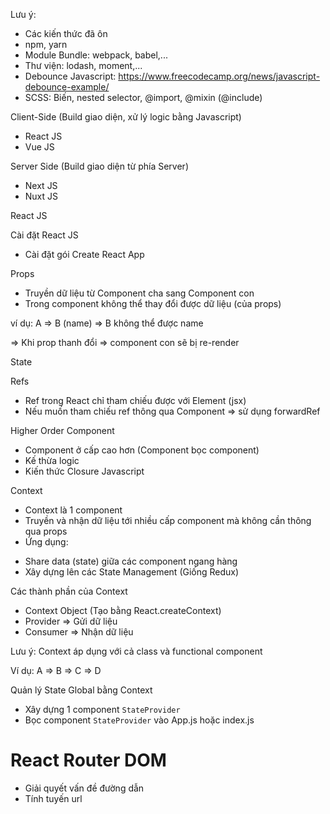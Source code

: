 Lưu ý:

- Các kiến thức đã ôn
- npm, yarn
- Module Bundle: webpack, babel,...
- Thư viện: lodash, moment,...
- Debounce Javascript: https://www.freecodecamp.org/news/javascript-debounce-example/
- SCSS: Biến, nested selector, @import, @mixin (@include)

Client-Side (Build giao diện, xử lý logic bằng Javascript)

- React JS
- Vue JS

Server Side (Build giao diện từ phía Server)

- Next JS
- Nuxt JS

React JS

Cài đặt React JS

- Cài đặt gói Create React App

Props

- Truyền dữ liệu từ Component cha sang Component con
- Trong component không thể thay đổi được dữ liệu (của props)

ví dụ: A => B (name) => B không thể được name

=> Khi prop thanh đổi => component con sẽ bị re-render

State

Refs

- Ref trong React chỉ tham chiếu được với Element (jsx)
- Nếu muốn tham chiếu ref thông qua Component => sử dụng forwardRef

Higher Order Component

- Component ở cấp cao hơn (Component bọc component)
- Kế thừa logic
- Kiến thức Closure Javascript

Context

- Context là 1 component
- Truyền và nhận dữ liệu tới nhiều cấp component mà không cần thông qua props
- Ứng dụng:

* Share data (state) giữa các component ngang hàng
* Xây dựng lên các State Management (Giống Redux)

Các thành phần của Context

- Context Object (Tạo bằng React.createContext)
- Provider => Gửi dữ liệu
- Consumer => Nhận dữ liệu

Lưu ý: Context áp dụng với cả class và functional component

Ví dụ: A => B => C => D

Quản lý State Global bằng Context

- Xây dựng 1 component `StateProvider`
- Bọc component `StateProvider` vào App.js hoặc index.js

# React Router DOM

- Giải quyết vấn đề đường dẫn
- Tính tuyến url
